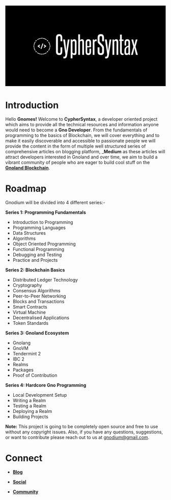 ![Alt Image](https://github.com/Danish-Mahboob/CypherSyntax/blob/59c7984cfa85a5f215d67bdd50527b515f7880ed/Banner.jpg)
# Introduction
Hello __Gnomes!__ Welcome to __CypherSyntax__, a developer oriented project which aims to provide all the technical resources and information anyone would need to become a __Gno Developer__. From the fundamentals of programming to the basics of Blockchain, we will cover everything and to make it easily discoverable and accessible to passionate people we will provide the content in the form of multiple well structured series of comprehensive articles on blogging platform, ___Medium__ as these articles will attract developers interested in Gnoland and over time, we aim to build a vibrant community of people who are eager to build cool stuff on the __[Gnoland Blockchain](https://gno.land/)__.

# Roadmap
Gnodium will be divided into 4 different series:-

__Series 1: Programming Fundamentals__
+ Introduction to Programming
+ Programming Languages 
+ Data Structures
+ Algorithms
+ Object Oriented Programming
+ Functional Programming
+ Debugging and Testing
+ Practice and Projects

__Series 2: Blockchain Basics__
+ Distributed Ledger Technology
+ Cryptography
+ Consensus Algorithms
+ Peer-to-Peer Networking
+ Blocks and Transactions
+ Smart Contracts
+ Virtual Machine
+ Decentralised Applications
+ Token Standards

__Series 3: Gnoland Ecosystem__
+ Gnolang
+ GnoVM
+ Tendermint 2
+ IBC 2
+ Realms
+ Packages
+ Proof of Contribution

__Series 4: Hardcore Gno Programming__
+ Local Development Setup
+ Writing a Realm
+ Testing a Realm
+ Deploying a Realm
+ Building Projects



__Note:__ This project is going to be completely open source and free to use without any copyright issues. Also, if you have any questions, suggestions, or want to contribute please reach out to us at gnodium@gmail.com.





# Connect
+ __[Blog](https://danishmahboob.hashnode.dev/)__

+ __[Social](https://mastodon.social/@Gnodium)__

+ __[Community](https://t.me/gnodium)__


